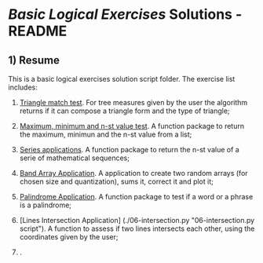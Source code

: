 # *Basic Logical Exercises* Solutions - README

## 1) Resume

This is a basic logical exercises solution script folder. The exercise list includes:

1) [Triangle match test](./01-triangle.py "01-triangle.py script"). For tree measures given by the user the algorithm returns if it can compose a triangle form
and the type of triangle;

2) [Maximum, minimum and n-st value test](./02-max-min.py "02-max-min.py script"). A function package to return the maximum, minimun and the n-st value from a list;

3) [Series applications](./03-series-applications.py "03-series-applications.py script"). A function package to return the n-st value of a serie of mathematical
sequences;

4) [Band Array Application](./04-band-array-application.py "04-band-array-application.py script"). A application to create two random arrays (for chosen size and 
quantization), sums it, correct it and plot it;

5) [Palindrome Application](./05-palindrome.py "05-palindrome.py script"). A function package to test if a word or a phrase is a palindrome;

6) [Lines Intersection Application] (./06-intersection.py "06-intersection.py script"). A function to assess if two lines intersects each other, using the coordinates
given by the user;

7) . 
